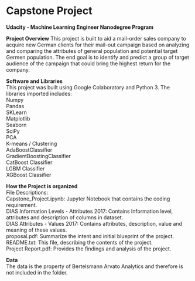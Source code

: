 # Capstone Project  
**Udacity - Machine Learning Engineer Nanodegree Program**

**Project Overview**
This project is built to aid a mail-order sales company to acquire new German clients for their mail-out campaign based on analyzing and comparing the attributes of general population and potential target Germen population. The end goal is to identify and predict a group of target audience of the campaign that could bring the highest return for the company. 

**Software and Libraries**  
This project was built using Google Colaboratory and Python 3. The libraries imported includes:  
Numpy  
Pandas   
SKLearn   
Matplotlib   
Seaborn  
SciPy  
PCA  
K-means / Clustering  
AdaBoostClassifier  
GradientBoostingClassifier  
CatBoost Classifier  
LGBM Classifier  
XGBoost Classifier  

**How the Project is organized**  
File Descriptions:  
Capstone_Project.ipynb: Jupyter Notebook that contains the coding requirement.  
DIAS Information Levels - Attributes 2017: Contains Information level, attributes and description of columns in dataset.  
DIAS Attributes - Values 2017: Contains attributes, description, value and meaning of these values.  
proposal.pdf: Summarize the intent and initial blueprint of the project.  
README.txt: This file, describing the contents of the project.  
Project Report.pdf: Provides the findings and analysis of the project.  


**Data**  
The data is the property of Bertelsmann Arvato Analytics and therefore is not included in the folder.
